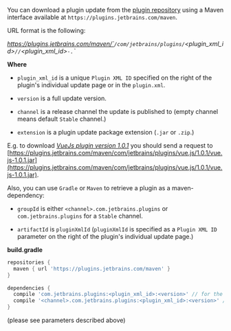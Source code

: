 [//]: # (title: Maven Interface)

You can download a plugin update from the [plugin repository](https://plugins.jetbrains.com) using a Maven interface available at `https://plugins.jetbrains.com/maven`.

URL format is the following:

*https://plugins.jetbrains.com/maven/`<channel>`/com/jetbrains/plugins/`<plugin_xml_id>`/`<version>`/`<plugin_xml_id>`-`<version>`.`<extension>`*

**Where**

* `plugin_xml_id` is a unique `Plugin XML ID` specified on the right of the plugin's individual update page or in the `plugin.xml`.

* `version` is a full update version.

* `channel` is a release channel the update is published to (empty channel means default `Stable` channel.)

* `extension` is a plugin update package extension (`.jar` or `.zip`.)

E.g. to download *[VueJs plugin version 1.0.1](https://plugins.jetbrains.com/plugin/8057-vue-js/update/23034)* you should send a request to [https://plugins.jetbrains.com/maven/com/jetbrains/plugins/vue.js/1.0.1/vue.js-1.0.1.jar](https://plugins.jetbrains.com/maven/com/jetbrains/plugins/vue.js/1.0.1/vue.js-1.0.1.jar).

Also, you can use `Gradle` or `Maven` to retrieve a plugin as a maven-dependency:

* `groupId` is either `<channel>.com.jetbrains.plugins` or `com.jetbrains.plugins` for a `Stable` channel.

* `artifactId` is `pluginXmlId` (`pluginXmlId` is specified as a `Plugin XML ID` parameter on the right of the plugin's individual update page.)

**build.gradle**

```groovy
repositories {
  maven { url 'https://plugins.jetbrains.com/maven' }
}
 
dependencies {
  compile 'com.jetbrains.plugins:<plugin_xml_id>:<version>' // for the plugin from Stable channel
  compile '<channel>.com.jetbrains.plugins:<plugin_xml_id>:<version>' // for the plugin from non-default channel
}
```

(please see parameters described above)
